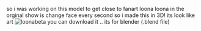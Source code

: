 so i was working on this model to get close to fanart loona 
loona in the orginal show is change face every second 
so i made this in 3D! its look like art ![loonabeta](https://github.com/mhjstudio/loonacomic/assets/101020009/9f312edd-ed76-4247-8b69-8e60f35e5e24)
you can download it .. its for blender (.blend file)
